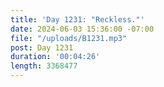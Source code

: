 ```yaml
---
title: 'Day 1231: "Reckless."'
date: 2024-06-03 15:36:00 -07:00
file: "/uploads/B1231.mp3"
post: Day 1231
duration: '00:04:26'
length: 3368477
---
```


